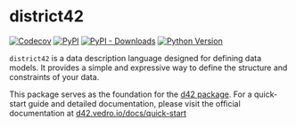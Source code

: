 # district42

[![Codecov](https://img.shields.io/codecov/c/github/tsv1/district42/master.svg?style=flat-square)](https://codecov.io/gh/tsv1/district42)
[![PyPI](https://img.shields.io/pypi/v/district42.svg?style=flat-square)](https://pypi.python.org/pypi/district42/)
[![PyPI - Downloads](https://img.shields.io/pypi/dm/district42?style=flat-square)](https://pypi.python.org/pypi/district42/)
[![Python Version](https://img.shields.io/pypi/pyversions/district42.svg?style=flat-square)](https://pypi.python.org/pypi/district42/)

`district42` is a data description language designed for defining data models. It provides a simple and expressive way to define the structure and constraints of your data.

This package serves as the foundation for the [d42 package](https://pypi.org/project/d42/). For a quick-start guide and detailed documentation, please visit the official documentation at [d42.vedro.io/docs/quick-start](https://d42.vedro.io/docs/quick-start)
